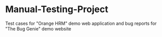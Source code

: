 # Manual-Testing-Project
Test cases for "Orange HRM" demo web application and bug reports for "The Bug Genie" demo website
